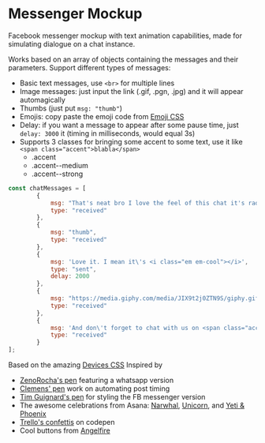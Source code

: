 # Messenger Mockup

Facebook messenger mockup with text animation capabilities, made for simulating dialogue on a chat instance.

Works based on an array of objects containing the messages and their parameters.
Support different types of messages:
- Basic text messages, use `<br>` for multiple lines
- Image messages: just input the link (.gif, .pgn, .jpg) and it will appear automagically
- Thumbs (just put `msg: "thumb"`)
- Emojis: copy paste the emoji code from [Emoji CSS](https://afeld.github.io/emoji-css/)
- Delay: if you want a message to appear after some pause time, just `delay: 3000` it (timing in milliseconds, would equal 3s)
- Supports 3 classes for bringing some accent to some text, use it like `<span class="accent">blabla</span>`
    - .accent
    - .accent--medium
    - .accent--strong
    
```js
const chatMessages = [
        {
            msg: "That's neat bro I love the feel of this chat it's rad.",
            type: "received"
        },
        {
            msg: "thumb",
            type: "received"
        },
        {
            msg: 'Love it. I mean it\'s <i class="em em-cool"></i>',
            type: "sent", 
            delay: 2000
        },
        {
            msg: "https://media.giphy.com/media/JIX9t2j0ZTN9S/giphy.gif",
            type: "received"
        },
        {
            msg: 'And don\'t forget to chat with us on <span class="accent">fb.me/lyketil</span>',
            type: "received"
        }
];    
```

Based on the amazing [Devices CSS](http://marvelapp.github.io/devices.css/)
Inspired by 
- [ZenoRocha's pen](https://codepen.io/zenorocha/pen/eZxYOK) featuring a whatsapp version
- [Clemens' pen](https://codepen.io/clemens/pen/kXZWOK) work on automating post timing
- [Tim Guignard's pen](https://codepen.io/TimGuignard/pen/wgOXjr) for styling the FB messenger version
- The awesome celebrations from Asana: [Narwhal](https://blog.asana.com/2016/03/new-celebrations-the-narwhal/), [Unicorn](https://blog.asana.com/2016/03/new-celebrations/), and [Yeti & Phoenix](https://blog.asana.com/2016/03/new-celebrations-meet-the-yeti/)
- [Trello's confettis](https://codepen.io/surjithctly/pen/epGdPQ) on codepen
- Cool buttons from [Angelfire](https://codepen.io/Angelfire/pen/opdDt)